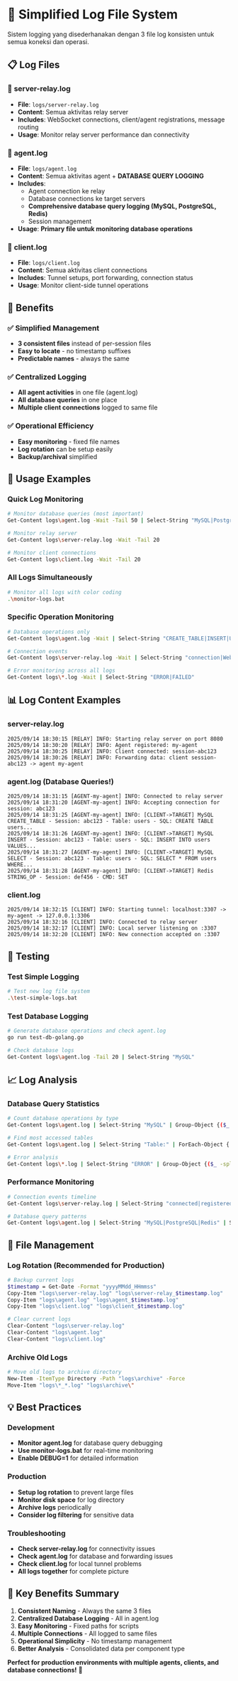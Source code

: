# 📁 Simplified Log File System

Sistem logging yang disederhanakan dengan 3 file log konsisten untuk semua koneksi dan operasi.

## 📋 Log Files

### 🔸 **server-relay.log**
- **File**: `logs/server-relay.log`
- **Content**: Semua aktivitas relay server
- **Includes**: WebSocket connections, client/agent registrations, message routing
- **Usage**: Monitor relay server performance dan connectivity

### 🔸 **agent.log**
- **File**: `logs/agent.log`
- **Content**: Semua aktivitas agent + **DATABASE QUERY LOGGING**
- **Includes**: 
  - Agent connection ke relay
  - Database connections ke target servers
  - **Comprehensive database query logging (MySQL, PostgreSQL, Redis)**
  - Session management
- **Usage**: **Primary file untuk monitoring database operations**

### 🔸 **client.log**
- **File**: `logs/client.log`
- **Content**: Semua aktivitas client connections
- **Includes**: Tunnel setups, port forwarding, connection status
- **Usage**: Monitor client-side tunnel operations

## 🔄 Benefits

### ✅ **Simplified Management**
- **3 consistent files** instead of per-session files
- **Easy to locate** - no timestamp suffixes
- **Predictable names** - always the same

### ✅ **Centralized Logging**
- **All agent activities** in one file (agent.log)
- **All database queries** in one place
- **Multiple client connections** logged to same file

### ✅ **Operational Efficiency**
- **Easy monitoring** - fixed file names
- **Log rotation** can be setup easily
- **Backup/archival** simplified

## 🚀 Usage Examples

### Quick Log Monitoring
```bash
# Monitor database queries (most important)
Get-Content logs\agent.log -Wait -Tail 50 | Select-String "MySQL|PostgreSQL|Redis"

# Monitor relay server
Get-Content logs\server-relay.log -Wait -Tail 20

# Monitor client connections
Get-Content logs\client.log -Wait -Tail 20
```

### All Logs Simultaneously
```bash
# Monitor all logs with color coding
.\monitor-logs.bat
```

### Specific Operation Monitoring
```bash
# Database operations only
Get-Content logs\agent.log -Wait | Select-String "CREATE_TABLE|INSERT|UPDATE|DELETE"

# Connection events
Get-Content logs\server-relay.log -Wait | Select-String "connection|WebSocket"

# Error monitoring across all logs
Get-Content logs\*.log -Wait | Select-String "ERROR|FAILED"
```

## 📊 Log Content Examples

### server-relay.log
```
2025/09/14 18:30:15 [RELAY] INFO: Starting relay server on port 8080
2025/09/14 18:30:20 [RELAY] INFO: Agent registered: my-agent
2025/09/14 18:30:25 [RELAY] INFO: Client connected: session-abc123
2025/09/14 18:30:26 [RELAY] INFO: Forwarding data: client session-abc123 -> agent my-agent
```

### agent.log (Database Queries!)
```
2025/09/14 18:31:15 [AGENT-my-agent] INFO: Connected to relay server
2025/09/14 18:31:20 [AGENT-my-agent] INFO: Accepting connection for session: abc123
2025/09/14 18:31:25 [AGENT-my-agent] INFO: [CLIENT->TARGET] MySQL CREATE_TABLE - Session: abc123 - Table: users - SQL: CREATE TABLE users...
2025/09/14 18:31:26 [AGENT-my-agent] INFO: [CLIENT->TARGET] MySQL INSERT - Session: abc123 - Table: users - SQL: INSERT INTO users VALUES...
2025/09/14 18:31:27 [AGENT-my-agent] INFO: [CLIENT->TARGET] MySQL SELECT - Session: abc123 - Table: users - SQL: SELECT * FROM users WHERE...
2025/09/14 18:31:28 [AGENT-my-agent] INFO: [CLIENT->TARGET] Redis STRING_OP - Session: def456 - CMD: SET
```

### client.log
```
2025/09/14 18:32:15 [CLIENT] INFO: Starting tunnel: localhost:3307 -> my-agent -> 127.0.0.1:3306
2025/09/14 18:32:16 [CLIENT] INFO: Connected to relay server
2025/09/14 18:32:17 [CLIENT] INFO: Local server listening on :3307
2025/09/14 18:32:20 [CLIENT] INFO: New connection accepted on :3307
```

## 🧪 Testing

### Test Simple Logging
```bash
# Test new log file system
.\test-simple-logs.bat
```

### Test Database Logging
```bash
# Generate database operations and check agent.log
go run test-db-golang.go

# Check database logs
Get-Content logs\agent.log -Tail 20 | Select-String "MySQL"
```

## 📈 Log Analysis

### Database Query Statistics
```bash
# Count database operations by type
Get-Content logs\agent.log | Select-String "MySQL" | Group-Object {($_ -split " ")[4]} | Sort-Object Count -Descending

# Find most accessed tables
Get-Content logs\agent.log | Select-String "Table:" | ForEach-Object { ($_ -split "Table: ")[1] -split " " | Select-Object -First 1 } | Group-Object | Sort-Object Count -Descending

# Error analysis
Get-Content logs\*.log | Select-String "ERROR" | Group-Object {($_ -split "]")[1].Trim().Split(" ")[0]} | Sort-Object Count -Descending
```

### Performance Monitoring
```bash
# Connection events timeline
Get-Content logs\server-relay.log | Select-String "connected|registered" | Select-Object -Last 20

# Database query patterns
Get-Content logs\agent.log | Select-String "MySQL|PostgreSQL|Redis" | Select-Object -Last 50
```

## 🔧 File Management

### Log Rotation (Recommended for Production)
```bash
# Backup current logs
$timestamp = Get-Date -Format "yyyyMMdd_HHmmss"
Copy-Item "logs\server-relay.log" "logs\server-relay_$timestamp.log"
Copy-Item "logs\agent.log" "logs\agent_$timestamp.log" 
Copy-Item "logs\client.log" "logs\client_$timestamp.log"

# Clear current logs
Clear-Content "logs\server-relay.log"
Clear-Content "logs\agent.log"
Clear-Content "logs\client.log"
```

### Archive Old Logs
```bash
# Move old logs to archive directory
New-Item -ItemType Directory -Path "logs\archive" -Force
Move-Item "logs\*_*.log" "logs\archive\"
```

## 💡 Best Practices

### Development
- **Monitor agent.log** for database query debugging
- **Use monitor-logs.bat** for real-time monitoring
- **Enable DEBUG=1** for detailed information

### Production
- **Setup log rotation** to prevent large files
- **Monitor disk space** for log directory
- **Archive logs** periodically
- **Consider log filtering** for sensitive data

### Troubleshooting
- **Check server-relay.log** for connectivity issues
- **Check agent.log** for database and forwarding issues
- **Check client.log** for local tunnel problems
- **All logs together** for complete picture

## 🎯 Key Benefits Summary

1. **Consistent Naming** - Always the same 3 files
2. **Centralized Database Logging** - All in agent.log
3. **Easy Monitoring** - Fixed paths for scripts
4. **Multiple Connections** - All logged to same files
5. **Operational Simplicity** - No timestamp management
6. **Better Analysis** - Consolidated data per component type

**Perfect for production environments with multiple agents, clients, and database connections!** 🎉